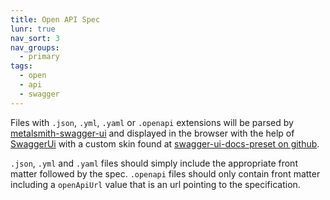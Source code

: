 ```yaml
---
title: Open API Spec
lunr: true
nav_sort: 3
nav_groups:
  - primary
tags:
  - open
  - api
  - swagger
---
```

Files with `.json`, `.yml`, `.yaml` or `.openapi` extensions will be parsed by [metalsmith-swagger-ui](https://github.com/TelenorFrontend/metalsmith-swagger-ui) and displayed in the browser with the help of [SwaggerUi](https://github.com/swagger-api/swagger-ui) with a custom skin found at [swagger-ui-docs-preset on github](https://github.com/TelenorFrontend/swagger-ui-docs-preset).

`.json`, `.yml` and `.yaml` files should simply include the appropriate front matter followed by the spec. `.openapi` files should only contain front matter including a `openApiUrl` value that is an url pointing to the specification.
